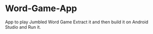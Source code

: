 # Word-Game-App
App to play Jumbled Word Game
Extract it and then build it on Android Studio and Run it.
